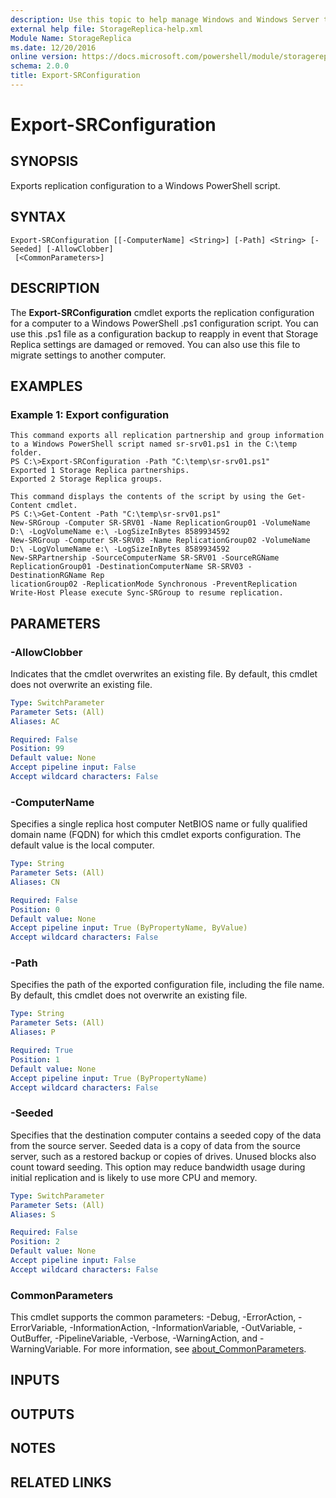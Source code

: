 ```yaml
---
description: Use this topic to help manage Windows and Windows Server technologies with Windows PowerShell.
external help file: StorageReplica-help.xml
Module Name: StorageReplica
ms.date: 12/20/2016
online version: https://docs.microsoft.com/powershell/module/storagereplica/export-srconfiguration?view=windowsserver2019-ps&wt.mc_id=ps-gethelp
schema: 2.0.0
title: Export-SRConfiguration
---
```


# Export-SRConfiguration

## SYNOPSIS
Exports replication configuration to a Windows PowerShell script.

## SYNTAX

```
Export-SRConfiguration [[-ComputerName] <String>] [-Path] <String> [-Seeded] [-AllowClobber]
 [<CommonParameters>]
```

## DESCRIPTION
The **Export-SRConfiguration** cmdlet exports the replication configuration for a computer to a Windows PowerShell .ps1 configuration script.
You can use this .ps1 file as a configuration backup to reapply in event that Storage Replica settings are damaged or removed.
You can also use this file to migrate settings to another computer.

## EXAMPLES

### Example 1: Export configuration
```
This command exports all replication partnership and group information to a Windows PowerShell script named sr-srv01.ps1 in the C:\temp folder. 
PS C:\>Export-SRConfiguration -Path "C:\temp\sr-srv01.ps1"
Exported 1 Storage Replica partnerships. 
Exported 2 Storage Replica groups.

This command displays the contents of the script by using the Get-Content cmdlet. 
PS C:\>Get-Content -Path "C:\temp\sr-srv01.ps1"
New-SRGroup -Computer SR-SRV01 -Name ReplicationGroup01 -VolumeName D:\ -LogVolumeName e:\ -LogSizeInBytes 8589934592
New-SRGroup -Computer SR-SRV03 -Name ReplicationGroup02 -VolumeName D:\ -LogVolumeName e:\ -LogSizeInBytes 8589934592
New-SRPartnership -SourceComputerName SR-SRV01 -SourceRGName ReplicationGroup01 -DestinationComputerName SR-SRV03 -DestinationRGName Rep
licationGroup02 -ReplicationMode Synchronous -PreventReplication
Write-Host Please execute Sync-SRGroup to resume replication.
```

## PARAMETERS

### -AllowClobber
Indicates that the cmdlet overwrites an existing file.
By default, this cmdlet does not overwrite an existing file.

```yaml
Type: SwitchParameter
Parameter Sets: (All)
Aliases: AC

Required: False
Position: 99
Default value: None
Accept pipeline input: False
Accept wildcard characters: False
```

### -ComputerName
Specifies a single replica host computer NetBIOS name or fully qualified domain name (FQDN) for which this cmdlet exports configuration.
The default value is the local computer.

```yaml
Type: String
Parameter Sets: (All)
Aliases: CN

Required: False
Position: 0
Default value: None
Accept pipeline input: True (ByPropertyName, ByValue)
Accept wildcard characters: False
```

### -Path
Specifies the path of the exported configuration file, including the file name.
By default, this cmdlet does not overwrite an existing file.

```yaml
Type: String
Parameter Sets: (All)
Aliases: P

Required: True
Position: 1
Default value: None
Accept pipeline input: True (ByPropertyName)
Accept wildcard characters: False
```

### -Seeded
Specifies that the destination computer contains a seeded copy of the data from the source server.
Seeded data is a copy of data from the source server, such as a restored backup or copies of drives.
Unused blocks also count toward seeding.
This option may reduce bandwidth usage during initial replication and is likely to use more CPU and memory.

```yaml
Type: SwitchParameter
Parameter Sets: (All)
Aliases: S

Required: False
Position: 2
Default value: None
Accept pipeline input: False
Accept wildcard characters: False
```

### CommonParameters
This cmdlet supports the common parameters: -Debug, -ErrorAction, -ErrorVariable, -InformationAction, -InformationVariable, -OutVariable, -OutBuffer, -PipelineVariable, -Verbose, -WarningAction, and -WarningVariable. For more information, see [about_CommonParameters](https://go.microsoft.com/fwlink/?LinkID=113216).

## INPUTS

## OUTPUTS

## NOTES

## RELATED LINKS

